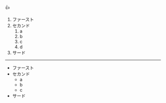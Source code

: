 👍

1. ファースト
2. セカンド
    1. a
    2. b
    3. c
    4. d
4. サード

---

* ファースト
* セカンド
    * a
    * b
    * c 
* サード
